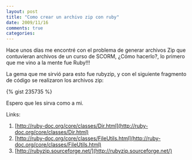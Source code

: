 ```yaml
---
layout: post
title: "Como crear un archivo zip con ruby"
date: 2009/11/16
comments: true
categories: 
---
```


Hace unos días me encontré con el problema de generar archivos Zip que contuvieran archivos de un curso de SCORM, ¿Cómo hacerlo?, lo primero que me vino a la mente fue Ruby!!!

<!-- more -->

La gema que me sirvió para esto fue rubyzip, y con el siguiente fragmento de código se realizaron los archivos zip:

{% gist 235735 %}

Espero que les sirva como a mi.

Links:

1.  [http://ruby-doc.org/core/classes/Dir.html](http://ruby-doc.org/core/classes/Dir.html)
2.  [http://ruby-doc.org/core/classes/FileUtils.html](http://ruby-doc.org/core/classes/FileUtils.html)
3.  [http://rubyzip.sourceforge.net/](http://rubyzip.sourceforge.net/)
